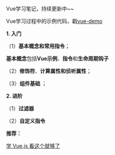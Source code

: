 Vue学习笔记，持续更新中~~

Vue学习过程中的示例代码，戳[vue-demo](https://github.com/snowLeopard93/vue-demo)

**1. 入门**

（1）**基本概念和常用指令**；

**基本概念**包括**Vue示例**、**指令**和**生命周期钩子**

（2）**修饰符**、**计算属性和侦听属性**；

（3）**组件基础** ；

**2. 进阶**

（1）**过滤器**

（2）**自定义指令**

**推荐：**

[学 Vue.js 看这个就够了](https://www.bilibili.com/video/BV11s411A7h6?p=1)
